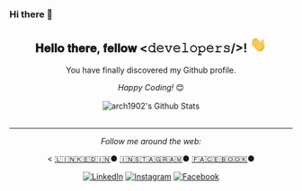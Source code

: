 ### Hi there 👋

<!--
**arch1902/arch1902** is a ✨ _special_ ✨ repository because its `README.md` (this file) appears on your GitHub profile.-->
<div align="center">
<h2> 𝐇𝐞𝐥𝐥𝐨 𝐭𝐡𝐞𝐫𝐞, 𝐟𝐞𝐥𝐥𝐨𝐰 <𝚍𝚎𝚟𝚎𝚕𝚘𝚙𝚎𝚛𝚜/>! <img src="https://github.com/ABSphreak/ABSphreak/blob/master/gifs/Hi.gif" width="30px"></h2>
</div>

<div align="center">

You have finally discovered my Github profile. <br>


<i>Happy Coding!</i> 😊

</div>

<div align="center">

<img align="center" src="https://github-readme-stats.vercel.app/api?username=arch1902&include_all_commits=true&count_private=true&show_icons=true&line_height=20&title_color=7A7ADB&icon_color=2234AE&text_color=D3D3D3&bg_color=0,000000,130F40" alt="arch1902's Github Stats">

</br>
</br>


---


<i>Follow me around the web:</i><br>

  < <a target="_blank" href="https://www.linkedin.com/in/arpit-chauhan-303194191/">🇱​🇮​🇳​🇰​🇪​🇩​🇮​🇳​</a> ●
  <a target="_blank" href="https://www.instagram.com/arpitchauhan__/">🇮​🇳​🇸​🇹​🇦​🇬​🇷​🇦​🇲​</a> ●
  <a target="_blank" href="https://www.facebook.com/arpit.chauhan.737448">🇫​🇦​🇨​🇪​🇧​🇴​🇴​🇰​</a> ●
  

<a href="https://www.linkedin.com/in/arpit-chauhan-303194191/" target="_blank"><img src="https://img.shields.io/badge/LinkedIn-%230077B5.svg?&style=flat-square&logo=linkedin&logoColor=white" alt="LinkedIn"></a>
<a href="https://www.instagram.com/arpitchauhan__/" target="_blank"><img src="https://img.shields.io/badge/Instagram-%23E4405F.svg?&style=flat-square&logo=instagram&logoColor=white" alt="Instagram"></a>
<a href="https://www.facebook.com/arpit.chauhan.737448" target="_blank"><img src="https://img.shields.io/badge/Facebook-%231877F2.svg?&style=flat-square&logo=facebook&logoColor=white" alt="Facebook"></a>


</div>

<!-- [🇱​🇮​🇳​🇰​🇪​🇩​🇮​🇳​](https://www.linkedin.com/in/arpit-chauhan-303194191/) ● [🇮​🇳​🇸​🇹​🇦​🇬​🇷​🇦​🇲​](https://www.instagram.com/arpitchauhan__/) ● [🇫​🇦​🇨​🇪​🇧​🇴​🇴​🇰​](https://www.facebook.com/arpit.chauhan.737448)-->



<!--
Here are some ideas to get you started:

- 🔭 I’m currently working on ...
- 🌱 I’m currently learning ...
- 👯 I’m looking to collaborate on ...
- 🤔 I’m looking for help with ...
- 💬 Ask me about ...
- 📫 How to reach me: ...
- 😄 Pronouns: ...
- ⚡ Fun fact: ...
-->
